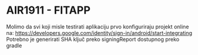 # AIR1911 - FITAPP
Molimo da svi koji misle testirati aplikaciju prvo konfiguriraju projekt online na:
https://developers.google.com/identity/sign-in/android/start-integrating
Potrebno je generirati SHA ključ preko signingReport dostupnog preko gradle
